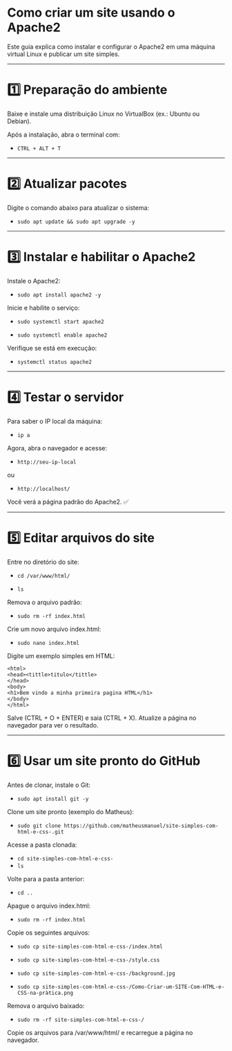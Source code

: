# Como criar um site usando o Apache2

Este guia explica como instalar e configurar o Apache2 em uma máquina virtual Linux e publicar um site simples.

---------------------------------------------------------------------------------------------------------------

# 1️⃣ Preparação do ambiente

Baixe e instale uma distribuição Linux no VirtualBox (ex.: Ubuntu ou Debian).

Após a instalação, abra o terminal com:

- ```CTRL + ALT + T```

---

# 2️⃣ Atualizar pacotes

Digite o comando abaixo para atualizar o sistema:

- ```sudo apt update && sudo apt upgrade -y```

---

# 3️⃣ Instalar e habilitar o Apache2

Instale o Apache2:

- ```sudo apt install apache2 -y```


Inicie e habilite o serviço:

- ```sudo systemctl start apache2```
  
- ```sudo systemctl enable apache2```


Verifique se está em execução:

- ```systemctl status apache2```

---

# 4️⃣ Testar o servidor

Para saber o IP local da máquina:

- ```ip a```


Agora, abra o navegador e acesse:

- ```http://seu-ip-local```
  
ou

- ```http://localhost/```

Você verá a página padrão do Apache2. ✅

---

# 5️⃣ Editar arquivos do site

Entre no diretório do site:

- ```cd /var/www/html/```
  
- ```ls```

Remova o arquivo padrão:

- ```sudo rm -rf index.html```

Crie um novo arquivo index.html:

- ```sudo nano index.html```

Digite um exemplo simples em HTML:
```
<html>
<head><tittle>titulo</tittle>
</head>
<body>
<h1>Bem vindo a minha primeira pagina HTML</h1>
</body>
</html>
```
Salve (CTRL + O + ENTER) e saia (CTRL + X).
Atualize a página no navegador para ver o resultado.

---

# 6️⃣ Usar um site pronto do GitHub

Antes de clonar, instale o Git:

- ```sudo apt install git -y```

Clone um site pronto (exemplo do Matheus):

- ```sudo git clone https://github.com/matheusmanuel/site-simples-com-html-e-css-.git```

Acesse a pasta clonada:

- ```cd site-simples-com-html-e-css-```
- ```ls```

Volte para a pasta anterior: 

- ```cd ..```
  
Apague o arquivo index.html:

- ```sudo rm -rf index.html```
  
Copie os seguintes arquivos:

- ```sudo cp site-simples-com-html-e-css-/index.html```

- ```sudo cp site-simples-com-html-e-css-/style.css```

- ```sudo cp site-simples-com-html-e-css-/background.jpg```

- ```sudo cp site-simples-com-html-e-css-/Como-Criar-um-SITE-Com-HTML-e-CSS-na-pràtica.png```

Remova o arquivo baixado:

- ```sudo rm -rf site-simples-com-html-e-css-/```
  
Copie os arquivos para /var/www/html/ e recarregue a página no navegador.
